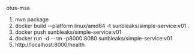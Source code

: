 otus-msa

1) mvn package 
2) docker build --platform linux/amd64 -t sunbleaks/simple-service:v01 .
3) docker push sunbleaks/simple-service:v01
4) docker run -d --rm -p8000:8080 sunbleaks/simple-service:v01
5) http://localhost:8000/health

